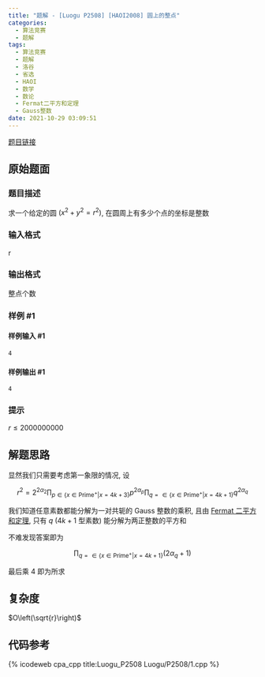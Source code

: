 ```yaml
---
title: "题解 - [Luogu P2508] [HAOI2008] 圆上的整点"
categories:
  - 算法竞赛
  - 题解
tags:
  - 算法竞赛
  - 题解
  - 洛谷
  - 省选
  - HAOI
  - 数学
  - 数论
  - Fermat二平方和定理
  - Gauss整数
date: 2021-10-29 03:09:51
---
```


[题目链接](https://www.luogu.com.cn/problem/P2508)

<!-- more -->

## 原始题面

### 题目描述

求一个给定的圆 $(x^2+y^2=r^2)$, 在圆周上有多少个点的坐标是整数

### 输入格式

r

### 输出格式

整点个数

### 样例 #1

#### 样例输入 #1

```input1
4
```

#### 样例输出 #1

```output1
4
```

### 提示

$r\leq 2000 000 000$

## 解题思路

显然我们只需要考虑第一象限的情况, 设

$$
r^2=2^{2\alpha_2}\prod_{p\in\{x\in\text{Prime}^+|x=4k+3\}}p^{2\alpha_p}\prod_{q=\in\{x\in\text{Prime}^+|x=4k+1\}}q^{2\alpha_q}
$$

我们知道任意素数都能分解为一对共轭的 Gauss 整数的乘积, 且由 [Fermat 二平方和定理](https://en.wikipedia.org/wiki/Fermat's_theorem_on_sums_of_two_squares), 只有 $q$ ($4k+1$ 型素数) 能分解为两正整数的平方和

不难发现答案即为

$$
\prod_{q=\in\{x\in\text{Prime}^+|x=4k+1\}}(2\alpha_q+1)
$$

最后乘 4 即为所求

## 复杂度

$O\left(\sqrt{r}\right)$

## 代码参考

{% icodeweb cpa_cpp title:Luogu_P2508 Luogu/P2508/1.cpp %}

